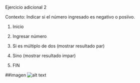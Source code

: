 Ejercicio adicional 2

Contexto: 
Indicar si el número ingresado es negativo o posiivo.

1. Inicio

2. Ingresar número

3. Si es múltiplo de dos (mostrar resultado par)

4. Sino (mostrar resultado impar)

5. FIN

##imagen
![alt text](http:// "Imagen diagrama")